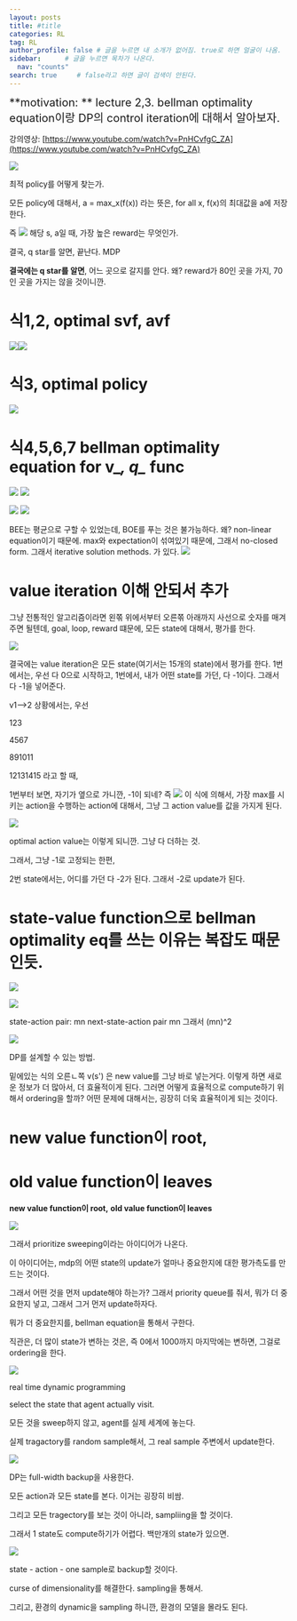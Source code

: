 ```yaml
---
layout: posts
title: #title
categories: RL
tag: RL
author_profile: false # 글을 누르면 내 소개가 없어짐. true로 하면 얼굴이 나옴.
sidebar:      # 글을 누르면 목차가 나온다.
  nav: "counts" 
search: true     # false라고 하면 글이 검색이 안된다.
---
```


<div class="notice--info" markdown="1" style='font-size: 20px'>
**motivation: ** lecture 2,3. bellman optimality equation이랑 DP의 control iteration에 대해서 알아보자.  
</div>

강의영상:
[https://www.youtube.com/watch?v=PnHCvfgC_ZA](https://www.youtube.com/watch?v=PnHCvfgC_ZA)


![](../../images/20240327-2024-03-27-RL,%20optimal%20value%20function-1.png)

최적 policy를 어떻게 찾는가. 

모든 policy에 대해서, 
a = max_x(f(x)) 라는 뜻은, for all x, f(x)의 최대값을 a에 저장한다.

즉 ![](../../images/20240327-2024-03-27-RL,%20optimal%20value%20function-2.png) 해당 s, a일 때, 가장 높은 reward는 무엇인가. 

결국, q star를 알면, 끝난다. MDP

**결국에는 q star를 알면**, 어느 곳으로 갈지를 안다. 왜? reward가 80인 곳을 가지, 70인 곳을 가지는 않을 것이니깐.


# 식1,2, optimal svf, avf
![](../../images/20240327-2024-03-27-RL,%20optimal%20value%20function-3.png)![](../../images/20240327-2024-03-27-RL,%20optimal%20value%20function-2.png)

# 식3, optimal policy

![](../../images/20240327-2024-03-27-RL,%20optimal%20value%20function-4.png)


# 식4,5,6,7 bellman optimality equation for v_*, q_* func
![](../../images/20240327-2024-03-27-RL,%20optimal%20value%20function-6.png)
![](../../images/20240327-2024-03-27-RL,%20optimal%20value%20function-5.png)

![](../../images/20240327-2024-03-27-RL,%20optimal%20value%20function-7.png)
![](../../images/20240327-2024-03-27-RL,%20optimal%20value%20function-8.png)

BEE는 평균으로 구할 수 있었는데,
BOE를 푸는 것은 불가능하다. 왜? non-linear equation이기 때문에. max와 expectation이 섞여있기 때문에, 그래서 no-closed form. 그래서 iterative solution methods. 가 있다.
![](../../images/20240327-2024-03-27-RL,%20optimal%20value%20function-9.png)



# value iteration 이해 안되서 추가

그냥 전통적인 알고리즘이라면 왼쪾 위에서부터 오른쪾 아래까지 사선으로 숫자를 매겨주면 될텐데,  goal, loop, reward 떄문에, 모든 state에 대해서, 평가를 한다.



![](https://lh7-us.googleusercontent.com/DMJ5JbQOvED1aFNARrIcXa2E1L1EZ65qj_9rSI4VLQCuujJmNkeuIhNc38IKCxxNvkb1zSgfqJgcYnoVlKbO1Ja5_kIeU75O1gHRh8wxk_w9ABMCi_6-snz8Mj_vq2jSeHVeSZC8dcNDbvOU8BzxoCM)

  

결국에는 value iteration은 모든 state(여기서는 15개의 state)에서 평가를 한다. 1번에서는, 우선 다 0으로 시작하고, 1번에서, 내가 어떤 state를 가던, 다 -1이다. 그래서 다 -1을 넣어준다.

  

v1—>2 상황에서는, 우선 

  

123

4567

891011

12131415 라고 할 때,

1번부터 보면, 자기가 옆으로 가니깐, -1이 되네? 즉 ![](https://lh7-us.googleusercontent.com/47ss_vUGW0UNRGCOFUvbkZX2W6ENBNwzlOyexGa3hGH2XXQEO7ocxxlgQujKRG3wf09UESmt9FaGrIrBha2yZwYZupXC3zm-01Mxw119o0hwkdfdBFIro25qe6-7uChGeGWvq39d0rlW__zh22wWrl4) 이 식에 의해서, 가장 max를 시키는 action을 수행하는 action에 대해서, 그냥 그 action value를 값을 가지게 된다.

![](https://lh7-us.googleusercontent.com/LoQr-49LuZNosUHOF7MGJ0BSiu6iOt_5_ggxwD1T9BvKaNhMBMgsRndbMGCUEjhMglS4514hrQHriUmDQMUEEatDVQc115lBiahHBPLtryXORSQypGZcYlaqXxo23xMLhkfE3VFwBuD969k_HQNN3Tk)

optimal action value는 이렇게 되니깐. 그냥 다 더하는 것.

  

그래서, 그냥 -1로 고정되는 한편, 

  
  

2번 state에서는, 어디를 가던 다 -2가 된다. 그래서 -2로 update가 된다.

  
# state-value function으로 bellman optimality eq를 쓰는 이유는 복잡도 때문인듯.

![](../../images/20240327-2024-03-27-RL,%20optimal%20value%20function-11.png)

![](../../images/20240327-2024-03-27-RL,%20optimal%20value%20function-10.png)

state-action pair: mn
next-state-action pair mn
그래서 (mn)^2

![](../../images/20240327-2024-03-27-RL,%20optimal%20value%20function-13.png)

DP를 설계할 수 있는 방법.

밑에있는 식의 오른ㄴ쪽 v(s') 은 new value를 그냥 바로 넣는거다. 이렇게 하면 새로운 정보가 더 많아서, 더 효율적이게 된다. 그러면 어떻게 효율적으로 compute하기 위해서 ordering을 할까? 어떤 문제에 대해서는, 굉장히 더욱 효율적이게 되는 것이다.


# new value function이 root,
# old value function이 leaves


**new value function이 root,**
**old value function이 leaves**


![](../../images/20240327-2024-03-27-RL,%20optimal%20value%20function-14.png)

그래서 prioritize sweeping이라는 아이디어가 나온다.

이 아이디어는, mdp의 어떤 state의 update가 얼마나 중요한지에 대한 평가측도를 만드는 것이다.

그래서 어떤 것을 먼저 update해야 하는가? 그래서 priority queue를 줘서, 뭐가 더 중요한지 넣고, 그래서 그거 먼저 update하자다.

뭐가 더 중요한지를, bellman equation을 통해서 구한다. 

직관은, 더 많이 state가 변하는 것은, 즉 0에서 1000까지 마지막에는 변하면, 그걸로 ordering을 한다.



![](../../images/20240327-2024-03-27-RL,%20optimal%20value%20function-15.png)

real time dynamic programming

select the state that agent actually visit.

모든 것을 sweep하지 않고, agent를 실제 세계에 놓는다.

실제 tragactory를 random sample해서, 그 real sample 주변에서 update한다.

![](../../images/20240327-2024-03-27-RL,%20optimal%20value%20function-16.png)

DP는 full-width backup을 사용한다.

모든 action과 모든 state를 본다. 이거는 굉장히 비쌈. 

그리고 모든 tragectory를 보는 것이 아니라, sampliing을 할 것이다.

그래서 1 state도 compute하기가 어렵다. 백만개의 state가 있으면.

![](../../images/20240327-2024-03-27-RL,%20optimal%20value%20function-18.png)

state - action - one sample로 backup할 것이다.

curse of dimensionality를 해결한다. sampling을 통해서.

그리고, 환경의 dynamic을 sampling 하니깐, 환경의 모델을 몰라도 된다.